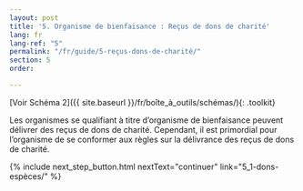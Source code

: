 ```yaml
---
layout: post
title: '5. Organisme de bienfaisance : Reçus de dons de charité'
lang: fr
lang-ref: "5"
permalink: "/fr/guide/5-reçus-dons-de-charité/"
section: 5
order: 

---
```

[Voir Schéma 2]({{ site.baseurl }}/fr/boîte_à_outils/schémas/){: .toolkit}

Les organismes se qualifiant à titre d’organisme de bienfaisance peuvent délivrer des reçus de dons de charité. Cependant, il est primordial pour l’organisme de se conformer aux règles sur la délivrance des reçus de dons de charité.

{% include next_step_button.html nextText="continuer" link="5_1-dons-espèces/" %}